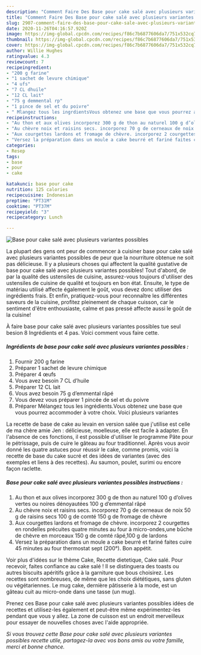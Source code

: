 ```yaml
---
description: "Comment Faire Des Base pour cake salé avec plusieurs variantes possibles"
title: "Comment Faire Des Base pour cake salé avec plusieurs variantes possibles"
slug: 2907-comment-faire-des-base-pour-cake-sale-avec-plusieurs-variantes-possibles
date: 2020-11-26T04:16:57.920Z
image: https://img-global.cpcdn.com/recipes/f86c7b6877606da7/751x532cq70/base-pour-cake-sale-avec-plusieurs-variantes-possibles-photo-principale-de-la-recette.jpg
thumbnail: https://img-global.cpcdn.com/recipes/f86c7b6877606da7/751x532cq70/base-pour-cake-sale-avec-plusieurs-variantes-possibles-photo-principale-de-la-recette.jpg
cover: https://img-global.cpcdn.com/recipes/f86c7b6877606da7/751x532cq70/base-pour-cake-sale-avec-plusieurs-variantes-possibles-photo-principale-de-la-recette.jpg
author: Willie Hughes
ratingvalue: 4.3
reviewcount: 7
recipeingredient:
- "200 g farine"
- "1 sachet de levure chimique"
- "4 ufs"
- "7 CL dhuile"
- "12 CL lait"
- "75 g demmental rp"
- "1 pince de sel et du poivre"
- " Mlangez tous les ingrdientsVous obtenez une base que vous pourrez accommoder  votre choix Voici plusieurs variantes"
recipeinstructions:
- "Au thon et aux olives incorporez 300 g de thon au naturel 100 g d’olives vertes ou noires dénoyautées 100 g d’emmental râpé"
- "Au chèvre noix et raisins secs. incorporez 70 g de cerneaux de noix 50 g de raisins secs 100 g de comté 150 g de fromage de chèvre"
- "Aux courgettes lardons et fromage de chèvre. incorporez 2 courgettes en rondelles précuites quatre minutes au four à micro-ondes,une bûche de chèvre en morceaux 150 g de comté râpé,100 g de lardons"
- "Versez la préparation dans un moule a cake beurré et fariné faites cuire 45 minutes au four thermostat sept (200°). Bon appétit."
categories:
- Resep
tags:
- base
- pour
- cake

katakunci: base pour cake 
nutrition: 125 calories
recipecuisine: Indonesian
preptime: "PT31M"
cooktime: "PT37M"
recipeyield: "3"
recipecategory: Lunch

---
```



![Base pour cake salé avec plusieurs variantes possibles](https://img-global.cpcdn.com/recipes/f86c7b6877606da7/751x532cq70/base-pour-cake-sale-avec-plusieurs-variantes-possibles-photo-principale-de-la-recette.jpg)

La plupart des gens ont peur de commencer à cuisiner base pour cake salé avec plusieurs variantes possibles de peur que la nourriture obtenue ne soit pas délicieuse. Il y a plusieurs choses qui affectent la qualité gustative de base pour cake salé avec plusieurs variantes possibles! Tout d'abord, de par la qualité des ustensiles de cuisine, assurez-vous toujours d'utiliser des ustensiles de cuisine de qualité et toujours en bon état. Ensuite, le type de matériau utilisé affecte également le goût, vous devez donc utiliser des ingrédients frais. Et enfin, pratiquez-vous pour reconnaître les différentes saveurs de la cuisine, profitez pleinement de chaque cuisson, car le sentiment d'être enthousiaste, calme et pas pressé affecte aussi le goût de la cuisine!

<!--inarticleads1-->

À faire base pour cake salé avec plusieurs variantes possibles tue seul besion 8 Ingrédients et 4 pas. Voici comment vous faire cette.

##### Ingrédients de base pour cake salé avec plusieurs variantes possibles :

1. Fournir 200 g farine
1. Préparer 1 sachet de levure chimique
1. Préparer 4 œufs
1. Vous avez besoin 7 CL d’huile
1. Préparer 12 CL lait
1. Vous avez besoin 75 g d’emmental râpé
1. Vous devez vous préparer 1 pincée de sel et du poivre
1. Préparer  Mélangez tous les ingrédients.Vous obtenez une base que vous pourrez accommoder à votre choix. Voici plusieurs variantes


La recette de base de cake au levain en version salée que j&#39;utilise est celle de ma chère amie Jen : délicieuse, moelleuse, elle est facile à adapter. En l&#39;absence de ces fonctions, il est possible d&#39;utiliser le programme Pâte pour le pétrissage, puis de cuire le gâteau au four traditionnel. Après vous avoir donné les quatre astuces pour réussir le cake, comme promis, voici la recette de base du cake sucré et des idées de variantes (avec des exemples et liens à des recettes). Au saumon, poulet, surimi ou encore façon raclette. 

<!--inarticleads2-->

##### Base pour cake salé avec plusieurs variantes possibles instructions :

1. Au thon et aux olives incorporez 300 g de thon au naturel 100 g d’olives vertes ou noires dénoyautées 100 g d’emmental râpé
1. Au chèvre noix et raisins secs. incorporez 70 g de cerneaux de noix 50 g de raisins secs 100 g de comté 150 g de fromage de chèvre
1. Aux courgettes lardons et fromage de chèvre. incorporez 2 courgettes en rondelles précuites quatre minutes au four à micro-ondes,une bûche de chèvre en morceaux 150 g de comté râpé,100 g de lardons
1. Versez la préparation dans un moule a cake beurré et fariné faites cuire 45 minutes au four thermostat sept (200°). Bon appétit.


Voir plus d&#39;idées sur le thème Cake, Recette dietetique, Cake salé. Pour recevoir, faites confiance au cake salé ! Il se distinguera des toasts ou autres biscuits apéritifs grâce à la garniture que bous choisirez. Les recettes sont nombreuses, de même que les choix diététiques, sans gluten ou végétariennes. Le mug cake, dernière pâtisserie à la mode, est un gâteau cuit au micro-onde dans une tasse (un mug). 

<!--inarticleads1-->

<p>
Prenez ces Base pour cake salé avec plusieurs variantes possibles idées de recettes et utilisez-les également et peut-être même expérimentez-les pendant que vous y allez. La zone de cuisson est un endroit merveilleux pour essayer de nouvelles choses avec l'aide appropriée.
</p>

<p>
<i>Si vous trouvez cette Base pour cake salé avec plusieurs variantes possibles recette utile, partagez-la avec vos bons amis ou votre famille, merci et bonne chance.</i>
</p>
